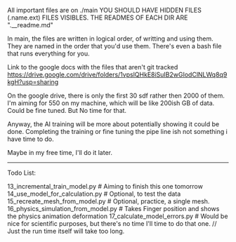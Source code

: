 All important files are on ./main
YOU SHOULD HAVE HIDDEN FILES (.name.ext) FILES VISIBLES.
THE READMES OF EACH DIR ARE ".\_\_readme.md"

In main, the files are written in logical order, of writting and using them.
They are named in the order that you'd use them.
There's even a bash file that runs everything for you.

Link to the google docs with the files that aren't git tracked
https://drive.google.com/drive/folders/1vpslQHkE8iSuIB2wGIodClNLWq8q9kgH?usp=sharing

On the google drive, there is only the first 30 sdf rather then 2000 of them. I'm aiming for 550 on my machine, which will be like 200ish GB of
data. Could be fine tuned. But No time for that.

Anyway, the AI training will be more about potentially showing it could be done. Completing the training or fine tuning the pipe line ish
not something i have time to do.

Maybe in my free time, I'll do it later.

---

Todo List:

13_incremental_train_model.py # Aiming to finish this one tomorrow
14_use_model_for_calculation.py # Optional, to test the data
15_recreate_mesh_from_model.py # Optional, practice, a single mesh.
16_physics_simulation_from_model.py # Takes Finger position and shows the physics animation deformation
17_calculate_model_errors.py # Would be nice for scientific purposes, but there's no time I'll time to do that one.
// Just the run time itself will take too long.
